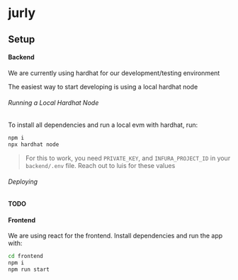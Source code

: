 # jurly

## Setup

#### Backend

We are currently using hardhat for our development/testing environment

The easiest way to start developing is using a local hardhat node

###### Running a Local Hardhat Node

To install all dependencies and run a local evm with hardhat, run:

```bash
npm i
npx hardhat node
```

> For this to work, you need `PRIVATE_KEY`, and `INFURA_PROJECT_ID` in your `backend/.env` file. Reach out to luis for these values

###### Deploying

**TODO**

#### Frontend

We are using react for the frontend. Install dependencies and run the app with:

```bash
cd frontend
npm i
npm run start
```
